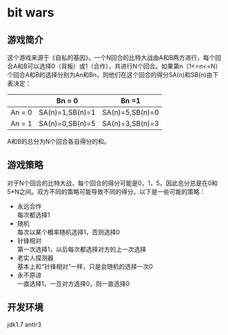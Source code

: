 # bit wars
## 游戏简介
这个游戏来源于《自私的基因》。一个N回合的比特大战由A和B两方进行，每个回合A和B可以选择0（背叛）或1（合作），共进行N个回合。如果第n（1<=n<=N）个回合A和B的选择分别为An和Bn，则他们在这个回合的得分SA(n)和SB(n)由下表决定：

 &nbsp; | Bn = 0 | Bn =1
---|--- | ---
An = 0 | SA(n)=1,SB(n)=1 | SA(n)=5,SB(n)=0
An = 1 | SA(n)=0,SB(n)=5 | SA(n)=3,SB(n)=3
A和B的总分为N个回合各自得分的和。

## 游戏策略
对于N个回合的比特大战，每个回合的得分可能是0，1，5。因此总分总是在0和5*N之间。双方不同的策略可能导致不同的得分。以下是一些可能的策略：
* 永远合作  
每次都选择1
* 随机  
每次以某个概率随机选择1，否则选择0
* 针锋相对  
第一次选择1，以后每次都选择对方的上一次选择
* 老实人探测器  
基本上和“针锋相对”一样，只是会随机的选择一次0
* 永不原谅  
一直选择1，一旦对方选择0，则一直选择0

## 开发环境
jdk1.7 antlr3